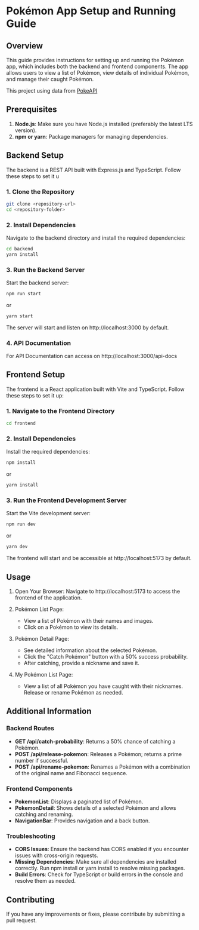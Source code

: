 # Pokémon App Setup and Running Guide

## Overview

This guide provides instructions for setting up and running the Pokémon app, which includes both the backend and frontend components. The app allows users to view a list of Pokémon, view details of individual Pokémon, and manage their caught Pokémon.

This project using data from [PokeAPI](https://pokeapi.co/)

## Prerequisites

1. **Node.js**: Make sure you have Node.js installed (preferably the latest LTS version).
2. **npm or yarn**: Package managers for managing dependencies.

## Backend Setup

The backend is a REST API built with Express.js and TypeScript. Follow these steps to set it u

### 1. Clone the Repository

```bash
git clone <repository-url>
cd <repository-folder>
```

### 2. Install Dependencies

Navigate to the backend directory and install the required dependencies:

```bash
cd backend
yarn install
```

### 3. Run the Backend Server

Start the backend server:

```bash
npm run start
```

or

```bash
yarn start
```

The server will start and listen on http://localhost:3000 by default.

### 4. API Documentation

For API Documentation can access on http://localhost:3000/api-docs

## Frontend Setup

The frontend is a React application built with Vite and TypeScript. Follow these steps to set it up:

### 1. Navigate to the Frontend Directory

```bash
cd frontend
```

### 2. Install Dependencies

Install the required dependencies:

```bash
npm install
```

or

```bash
yarn install
```

### 3. Run the Frontend Development Server

Start the Vite development server:

```bash
npm run dev
```

or

```bash
yarn dev
```

The frontend will start and be accessible at http://localhost:5173 by default.

## Usage

1. Open Your Browser: Navigate to http://localhost:5173 to access the frontend of the application.

2. Pokémon List Page:

   - View a list of Pokémon with their names and images.
   - Click on a Pokémon to view its details.

3. Pokémon Detail Page:

   - See detailed information about the selected Pokémon.
   - Click the "Catch Pokémon" button with a 50% success probability.
   - After catching, provide a nickname and save it.

4. My Pokémon List Page:
   - View a list of all Pokémon you have caught with their nicknames.
     Release or rename Pokémon as needed.

## Additional Information

### Backend Routes

- **GET /api/catch-probability**: Returns a 50% chance of catching a Pokémon.
- **POST /api/release-pokemon**: Releases a Pokémon; returns a prime number if successful.
- **POST /api/rename-pokemon**: Renames a Pokémon with a combination of the original name and Fibonacci sequence.

### Frontend Components

- **PokemonList**: Displays a paginated list of Pokémon.
- **PokemonDetail**: Shows details of a selected Pokémon and allows catching and renaming.
- **NavigationBar**: Provides navigation and a back button.

### Troubleshooting

- **CORS Issues**: Ensure the backend has CORS enabled if you encounter issues with cross-origin requests.
- **Missing Dependencies**: Make sure all dependencies are installed correctly. Run npm install or yarn install to resolve missing packages.
- **Build Errors**: Check for TypeScript or build errors in the console and resolve them as needed.

## Contributing

If you have any improvements or fixes, please contribute by submitting a pull request.

